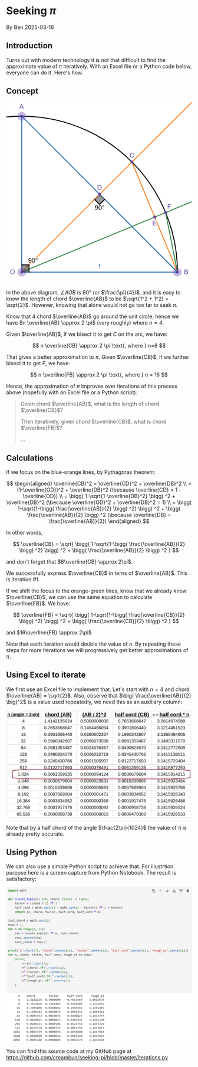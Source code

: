 # Seeking $\pi$
<span>By Ben 2025-03-16</span>

## Introduction
Turns out with modern technology it is not that difficult to find the approximate value of $\pi$ iteratively. With an Excel file or a Python code below, everyone can do it. Here's how.

## Concept
![an arc](01.png)

In the above diagram, $\angle AOB$ is 90&deg; (or $\frac{\pi}{4})$, and it is easy to know the length of chord $\overline{AB}$ to be $\sqrt{1^2 + 1^2} = \sqrt{2}$. However, knowing that alone would not go too far to seek $\pi$.

Know that 4 chord $\overline{AB}$ go around the unit circle, hence we have $n \overline{AB} \approx 2 \pi$ (very roughly) where $n = 4$.

Given $\overline{AB}$, if we bisect it to get $C$ on the arc, we have:

$$
n \overline{CB} \approx 2 \pi \text{, where } n=8
$$

That gives a better approximation to $\pi$. Given $\overline{CB}$, if we further bisect it to get $F$, we have:

$$
n \overline{FB} \approx 2 \pi \text{, where } n = 16
$$

Hence, the approximation of $\pi$ improves over iterations of this process above (hopefully with an Excel file or a Python script).

> Given chord $\overline{AB}$, what is the length of chord $\overline{CB}$?
> 
> Then iteratively, given chord $\overline{CB}$, what is chord $\overline{FB}$?
> 
> ...

## Calculations
If we focus on the blue-orange lines, by Pythagoras theorem:

$$
\begin{aligned}
\overline{CB}^2 = \overline{CD}^2 + \overline{DB}^2 \\
= (1-\overline{OD})^2 + \overline{DB}^2 (\because \overline{CD} = 1 - \overline{OD}) \\
= \bigg( 1-\sqrt{1-\overline{DB}^2} \bigg) ^2 + \overline{DB}^2 (\because \overline{OD}^2 + \overline{DB}^2 = 1) \\
= \bigg( 1-\sqrt{1-\bigg( \frac{\overline{AB}}{2} \bigg) ^2} \bigg) ^2 + \bigg( \frac{\overline{AB}}{2} \bigg) ^2 (\because \overline{DB} = \frac{\overline{AB}}{2})
\end{aligned}
$$

In other words,

$$
\overline{CB} = \sqrt{ \bigg( 1-\sqrt{1-\bigg( \frac{\overline{AB}}{2} \bigg) ^2} \bigg) ^2 + \bigg( \frac{\overline{AB}}{2} \bigg) ^2 }
$$

and don't forget that $8\overline{CB} \approx 2\pi$.

We successfully express $\overline{CB}$ in terns of $\overline{AB}$. This is iteration #1.

If we shift the focus to the orange-green lines, know that we already know $\overline{CB}$, we can use the same equation to calculate $\overline{FB}$. We have:

$$
\overline{FB}
= \sqrt{ \bigg( 1-\sqrt{1-\bigg( \frac{\overline{CB}}{2} \bigg) ^2} \bigg) ^2 + \bigg( \frac{\overline{CB}}{2} \bigg) ^2 }
$$

and $16\overline{FB} \approx 2\pi$

Note that each iteration would double the value of $n$. By repeating these steps for more iterations we will progressively get better approximations of $\pi$.

## Using Excel to iterate
We first use an Excel file to implement that. Let's start with $n=4$ and chord $\overline{AB} = \sqrt{2}$. Also, observe that $\big( \frac{\overline{AB}}{2} \big)^2$ is a value used repeatedly, we need this as an auxiliary column:

![Excel iterations](02.png)

Note that by a half chord of the angle $\frac{2\pi}{1024}$ the value of $\pi$ is already pretty accurate.

## Using Python
We can also use a simple Python script to achieve that. For illustrtion purpose here is a screen capture from Python Notebook. The result is satisfactory:

![Python iterations](03.png)

You can find this source code at my GitHub page at <a href="https://github.com/creambun/seeking-pi/blob/master/iterations.py">https://github.com/creambun/seeking-pi/blob/master/iterations.py</a>
